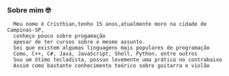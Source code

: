 ### Sobre mim 🤓

      Meu nome é Cristhian,tenho 15 anos,atualmente moro na cidade de Campinas-SP, 
      conheço pouco sobre progamação 
      apesar de ter cursos sobre o mesmo assunto.
      Sei que existem algumas linguagens mais populares de programação
      Como, C++, C#, Java, JavaScript, Shell, Python, entre outros
      Sou um ótimo tecladista, possuo levemente uma prática no contrabaixo
      Assim como bastante conhecimento teórico sobre guitarra e violão
      
